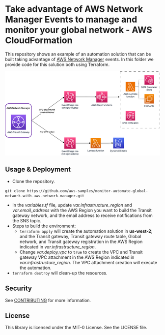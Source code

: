 # Take advantage of AWS Network Manager Events to manage and monitor your global network - AWS CloudFormation

This repository shows an example of an automation solution that can be built taking advantage of [AWS Network Manager](https://docs.aws.amazon.com/network-manager/latest/tgwnm/what-are-global-networks.html) events. In this folder we provide code for this solution both using Terraform.

![Architecture](../images/nm-architecture.png)

## Usage & Deployment

* Clone the repository.

```
git clone https://github.com/aws-samples/monitor-automate-global-network-with-aws-network-manager.git
```

* In the *variables.tf* file, update *var.infrastructure_region* and *var.email_address* with the AWS Region you want to build the Transit gateway network, and the email address to receive notifications from the SNS topic.
* Steps to build the environment:
    * `terraform apply` will create the automation solution in **us-west-2**; and the Transit gateway, Transit gateway route table, Global network, and Transit gateway registration in the AWS Region indicated in *var.infrastructure_region*.
    * Change *var.deploy_vpc* to `true` to create the VPC and Transit gateway VPC attachment in the AWS Region indicated in *var.infrastructure_region*. The VPC attachment creation will execute the automation.
* `terraform destroy` will clean-up the resources.

## Security

See [CONTRIBUTING](CONTRIBUTING.md#security-issue-notifications) for more information.

## License

This library is licensed under the MIT-0 License. See the LICENSE file.
